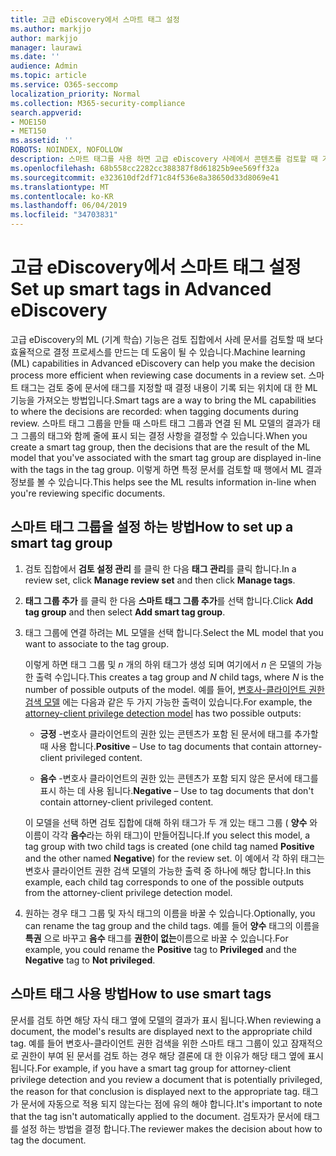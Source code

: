 ```yaml
---
title: 고급 eDiscovery에서 스마트 태그 설정
ms.author: markjjo
author: markjjo
manager: laurawi
ms.date: ''
audience: Admin
ms.topic: article
ms.service: O365-seccomp
localization_priority: Normal
ms.collection: M365-security-compliance
search.appverid:
- MOE150
- MET150
ms.assetid: ''
ROBOTS: NOINDEX, NOFOLLOW
description: 스마트 태그를 사용 하면 고급 eDiscovery 사례에서 콘텐츠를 검토할 때 기계 학습 기능을 적용할 수 있습니다. 스마트 태그 그룹을 사용 하 여 변호사-클라이언트 권한 모델과 같은 기계 학습 검색 모델의 결과를 표시 합니다.
ms.openlocfilehash: 68b558cc2282cc388387f8d61825b9ee569ff32a
ms.sourcegitcommit: e323610df2df71c84f536e8a38650d33d8069e41
ms.translationtype: MT
ms.contentlocale: ko-KR
ms.lasthandoff: 06/04/2019
ms.locfileid: "34703831"
---
```

# <a name="set-up-smart-tags-in-advanced-ediscovery"></a><span data-ttu-id="b4aa9-104">고급 eDiscovery에서 스마트 태그 설정</span><span class="sxs-lookup"><span data-stu-id="b4aa9-104">Set up smart tags in Advanced eDiscovery</span></span>

<span data-ttu-id="b4aa9-105">고급 eDiscovery의 ML (기계 학습) 기능은 검토 집합에서 사례 문서를 검토할 때 보다 효율적으로 결정 프로세스를 만드는 데 도움이 될 수 있습니다.</span><span class="sxs-lookup"><span data-stu-id="b4aa9-105">Machine learning (ML) capabilities in Advanced eDiscovery can help you make the decision process more efficient when reviewing case documents in a review set.</span></span> <span data-ttu-id="b4aa9-106">스마트 태그는 검토 중에 문서에 태그를 지정할 때 결정 내용이 기록 되는 위치에 대 한 ML 기능을 가져오는 방법입니다.</span><span class="sxs-lookup"><span data-stu-id="b4aa9-106">Smart tags are a way to bring the ML capabilities to where the decisions are recorded: when tagging documents during review.</span></span> <span data-ttu-id="b4aa9-107">스마트 태그 그룹을 만들 때 스마트 태그 그룹과 연결 된 ML 모델의 결과가 태그 그룹의 태그와 함께 줄에 표시 되는 결정 사항을 결정할 수 있습니다.</span><span class="sxs-lookup"><span data-stu-id="b4aa9-107">When you create a smart tag group, then the decisions that are the result of the ML model that you've associated with the smart tag group are displayed in-line with the tags in the tag group.</span></span> <span data-ttu-id="b4aa9-108">이렇게 하면 특정 문서를 검토할 때 행에서 ML 결과 정보를 볼 수 있습니다.</span><span class="sxs-lookup"><span data-stu-id="b4aa9-108">This helps see the ML results information in-line when you're reviewing specific documents.</span></span>

## <a name="how-to-set-up-a-smart-tag-group"></a><span data-ttu-id="b4aa9-109">스마트 태그 그룹을 설정 하는 방법</span><span class="sxs-lookup"><span data-stu-id="b4aa9-109">How to set up a smart tag group</span></span>

1. <span data-ttu-id="b4aa9-110">검토 집합에서 **검토 설정 관리** 를 클릭 한 다음 **태그 관리**를 클릭 합니다.</span><span class="sxs-lookup"><span data-stu-id="b4aa9-110">In a review set, click **Manage review set** and then click **Manage tags**.</span></span>

2. <span data-ttu-id="b4aa9-111">**태그 그룹 추가** 를 클릭 한 다음 **스마트 태그 그룹 추가**를 선택 합니다.</span><span class="sxs-lookup"><span data-stu-id="b4aa9-111">Click **Add tag group** and then select **Add smart tag group**.</span></span>

3. <span data-ttu-id="b4aa9-112">태그 그룹에 연결 하려는 ML 모델을 선택 합니다.</span><span class="sxs-lookup"><span data-stu-id="b4aa9-112">Select the ML model that you want to associate to the tag group.</span></span>
    
   <span data-ttu-id="b4aa9-113">이렇게 하면 태그 그룹 및 *n* 개의 하위 태그가 생성 되며 여기에서 *n* 은 모델의 가능한 출력 수입니다.</span><span class="sxs-lookup"><span data-stu-id="b4aa9-113">This creates a tag group and *N* child tags, where *N* is the number of possible outputs of the model.</span></span> <span data-ttu-id="b4aa9-114">예를 들어, [변호사-클라이언트 권한 검색 모델](attorney-privilege-detection.md) 에는 다음과 같은 두 가지 가능한 출력이 있습니다.</span><span class="sxs-lookup"><span data-stu-id="b4aa9-114">For example, the [attorney-client privilege detection model](attorney-privilege-detection.md) has two possible outputs:</span></span> 

   - <span data-ttu-id="b4aa9-115">**긍정** -변호사 클라이언트의 권한 있는 콘텐츠가 포함 된 문서에 태그를 추가할 때 사용 합니다.</span><span class="sxs-lookup"><span data-stu-id="b4aa9-115">**Positive** – Use to tag documents that contain attorney-client privileged content.</span></span>
   
   - <span data-ttu-id="b4aa9-116">**음수** -변호사 클라이언트의 권한 있는 콘텐츠가 포함 되지 않은 문서에 태그를 표시 하는 데 사용 됩니다.</span><span class="sxs-lookup"><span data-stu-id="b4aa9-116">**Negative** – Use to tag documents that don't contain attorney-client privileged content.</span></span>
    
    <span data-ttu-id="b4aa9-117">이 모델을 선택 하면 검토 집합에 대해 하위 태그가 두 개 있는 태그 그룹 ( **양수** 와 이름이 각각 **음수**라는 하위 태그)이 만들어집니다.</span><span class="sxs-lookup"><span data-stu-id="b4aa9-117">If you select this model, a tag group with two child tags is created (one child tag named **Positive** and the other named **Negative**) for the review set.</span></span> <span data-ttu-id="b4aa9-118">이 예에서 각 하위 태그는 변호사 클라이언트 권한 검색 모델의 가능한 출력 중 하나에 해당 합니다.</span><span class="sxs-lookup"><span data-stu-id="b4aa9-118">In this example, each child tag corresponds to one of the possible outputs from the attorney-client privilege detection model.</span></span>

4. <span data-ttu-id="b4aa9-119">원하는 경우 태그 그룹 및 자식 태그의 이름을 바꿀 수 있습니다.</span><span class="sxs-lookup"><span data-stu-id="b4aa9-119">Optionally, you can rename the tag group and the child tags.</span></span> <span data-ttu-id="b4aa9-120">예를 들어 **양수** 태그의 이름을 **특권** 으로 바꾸고 **음수** 태그를 **권한이 없는**이름으로 바꿀 수 있습니다.</span><span class="sxs-lookup"><span data-stu-id="b4aa9-120">For example, you could rename the **Positive** tag to **Privileged** and the **Negative** tag to **Not privileged**.</span></span>

## <a name="how-to-use-smart-tags"></a><span data-ttu-id="b4aa9-121">스마트 태그 사용 방법</span><span class="sxs-lookup"><span data-stu-id="b4aa9-121">How to use smart tags</span></span>

<span data-ttu-id="b4aa9-122">문서를 검토 하면 해당 자식 태그 옆에 모델의 결과가 표시 됩니다.</span><span class="sxs-lookup"><span data-stu-id="b4aa9-122">When reviewing a document, the model's results are displayed next to the appropriate child tag.</span></span> <span data-ttu-id="b4aa9-123">예를 들어 변호사-클라이언트 권한 검색을 위한 스마트 태그 그룹이 있고 잠재적으로 권한이 부여 된 문서를 검토 하는 경우 해당 결론에 대 한 이유가 해당 태그 옆에 표시 됩니다.</span><span class="sxs-lookup"><span data-stu-id="b4aa9-123">For example, if you have a smart tag group for attorney-client privilege detection and you review a document that is potentially privileged, the reason for that conclusion is displayed next to the appropriate tag.</span></span> <span data-ttu-id="b4aa9-124">태그가 문서에 자동으로 적용 되지 않는다는 점에 유의 해야 합니다.</span><span class="sxs-lookup"><span data-stu-id="b4aa9-124">It's important to note that the tag isn't automatically applied to the document.</span></span> <span data-ttu-id="b4aa9-125">검토자가 문서에 태그를 설정 하는 방법을 결정 합니다.</span><span class="sxs-lookup"><span data-stu-id="b4aa9-125">The reviewer makes the decision about how to tag the document.</span></span>